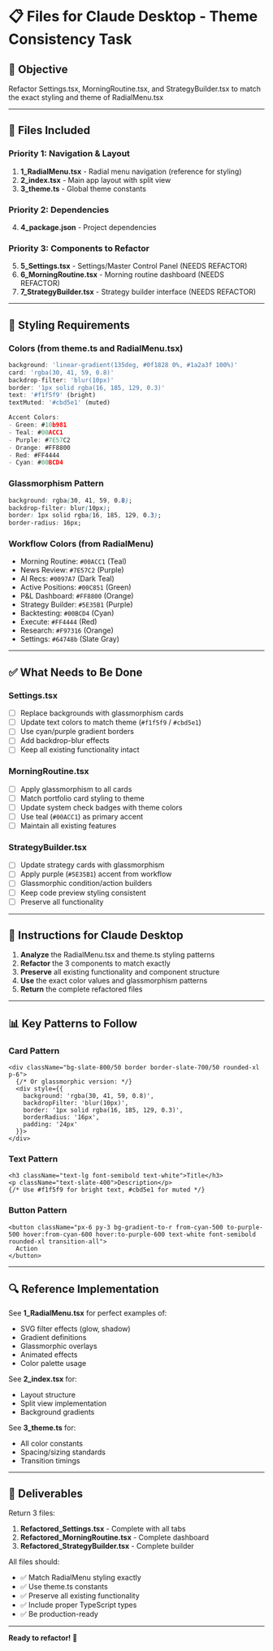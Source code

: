 # 📋 Files for Claude Desktop - Theme Consistency Task

## 🎯 Objective
Refactor Settings.tsx, MorningRoutine.tsx, and StrategyBuilder.tsx to match the exact styling and theme of RadialMenu.tsx

---

## 📂 Files Included

### **Priority 1: Navigation & Layout**
1. **1_RadialMenu.tsx** - Radial menu navigation (reference for styling)
2. **2_index.tsx** - Main app layout with split view
3. **3_theme.ts** - Global theme constants

### **Priority 2: Dependencies**
4. **4_package.json** - Project dependencies

### **Priority 3: Components to Refactor**
5. **5_Settings.tsx** - Settings/Master Control Panel (NEEDS REFACTOR)
6. **6_MorningRoutine.tsx** - Morning routine dashboard (NEEDS REFACTOR)
7. **7_StrategyBuilder.tsx** - Strategy builder interface (NEEDS REFACTOR)

---

## 🎨 Styling Requirements

### **Colors (from theme.ts and RadialMenu.tsx)**
```typescript
background: 'linear-gradient(135deg, #0f1828 0%, #1a2a3f 100%)'
card: 'rgba(30, 41, 59, 0.8)'
backdrop-filter: 'blur(10px)'
border: '1px solid rgba(16, 185, 129, 0.3)'
text: '#f1f5f9' (bright)
textMuted: '#cbd5e1' (muted)

Accent Colors:
- Green: #10b981
- Teal: #00ACC1
- Purple: #7E57C2
- Orange: #FF8800
- Red: #FF4444
- Cyan: #00BCD4
```

### **Glassmorphism Pattern**
```css
background: rgba(30, 41, 59, 0.8);
backdrop-filter: blur(10px);
border: 1px solid rgba(16, 185, 129, 0.3);
border-radius: 16px;
```

### **Workflow Colors (from RadialMenu)**
- Morning Routine: `#00ACC1` (Teal)
- News Review: `#7E57C2` (Purple)
- AI Recs: `#0097A7` (Dark Teal)
- Active Positions: `#00C851` (Green)
- P&L Dashboard: `#FF8800` (Orange)
- Strategy Builder: `#5E35B1` (Purple)
- Backtesting: `#00BCD4` (Cyan)
- Execute: `#FF4444` (Red)
- Research: `#F97316` (Orange)
- Settings: `#64748b` (Slate Gray)

---

## ✅ What Needs to Be Done

### **Settings.tsx**
- [ ] Replace backgrounds with glassmorphism cards
- [ ] Update text colors to match theme (`#f1f5f9` / `#cbd5e1`)
- [ ] Use cyan/purple gradient borders
- [ ] Add backdrop-blur effects
- [ ] Keep all existing functionality intact

### **MorningRoutine.tsx**
- [ ] Apply glassmorphism to all cards
- [ ] Match portfolio card styling to theme
- [ ] Update system check badges with theme colors
- [ ] Use teal (`#00ACC1`) as primary accent
- [ ] Maintain all existing features

### **StrategyBuilder.tsx**
- [ ] Update strategy cards with glassmorphism
- [ ] Apply purple (`#5E35B1`) accent from workflow
- [ ] Glassmorphic condition/action builders
- [ ] Keep code preview styling consistent
- [ ] Preserve all functionality

---

## 🚀 Instructions for Claude Desktop

1. **Analyze** the RadialMenu.tsx and theme.ts styling patterns
2. **Refactor** the 3 components to match exactly
3. **Preserve** all existing functionality and component structure
4. **Use** the exact color values and glassmorphism patterns
5. **Return** the complete refactored files

---

## 📊 Key Patterns to Follow

### **Card Pattern**
```tsx
<div className="bg-slate-800/50 border border-slate-700/50 rounded-xl p-6">
  {/* Or glassmorphic version: */}
  <div style={{
    background: 'rgba(30, 41, 59, 0.8)',
    backdropFilter: 'blur(10px)',
    border: '1px solid rgba(16, 185, 129, 0.3)',
    borderRadius: '16px',
    padding: '24px'
  }}>
</div>
```

### **Text Pattern**
```tsx
<h3 className="text-lg font-semibold text-white">Title</h3>
<p className="text-slate-400">Description</p>
{/* Use #f1f5f9 for bright text, #cbd5e1 for muted */}
```

### **Button Pattern**
```tsx
<button className="px-6 py-3 bg-gradient-to-r from-cyan-500 to-purple-500 hover:from-cyan-600 hover:to-purple-600 text-white font-semibold rounded-xl transition-all">
  Action
</button>
```

---

## 🔍 Reference Implementation

See **1_RadialMenu.tsx** for perfect examples of:
- SVG filter effects (glow, shadow)
- Gradient definitions
- Glassmorphic overlays
- Animated effects
- Color palette usage

See **2_index.tsx** for:
- Layout structure
- Split view implementation
- Background gradients

See **3_theme.ts** for:
- All color constants
- Spacing/sizing standards
- Transition timings

---

## 📝 Deliverables

Return 3 files:
1. **Refactored_Settings.tsx** - Complete with all tabs
2. **Refactored_MorningRoutine.tsx** - Complete dashboard
3. **Refactored_StrategyBuilder.tsx** - Complete builder

All files should:
- ✅ Match RadialMenu styling exactly
- ✅ Use theme.ts constants
- ✅ Preserve all existing functionality
- ✅ Include proper TypeScript types
- ✅ Be production-ready

---

**Ready to refactor! 🎨**
